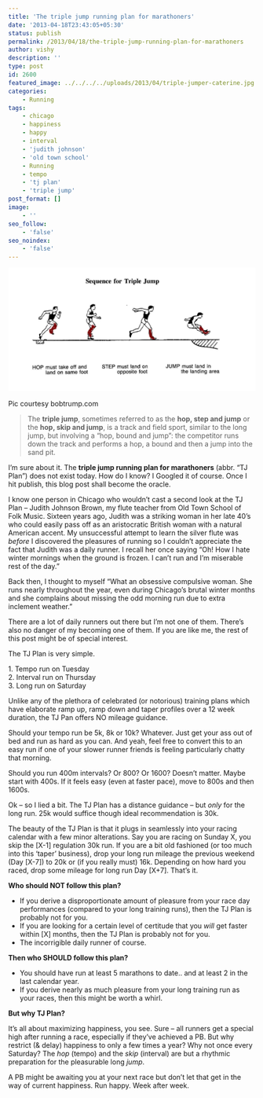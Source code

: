 ```yaml
---
title: 'The triple jump running plan for marathoners'
date: '2013-04-18T23:43:05+05:30'
status: publish
permalink: /2013/04/18/the-triple-jump-running-plan-for-marathoners
author: vishy
description: ''
type: post
id: 2600
featured_image: ../../../../uploads/2013/04/triple-jumper-caterine.jpg
categories: 
    - Running
tags:
    - chicago
    - happiness
    - happy
    - interval
    - 'judith johnson'
    - 'old town school'
    - Running
    - tempo
    - 'tj plan'
    - 'triple jump'
post_format: []
image:
    - ''
seo_follow:
    - 'false'
seo_noindex:
    - 'false'
---
```

> <figure aria-describedby="caption-attachment-2630" class="wp-caption alignleft" id="attachment_2630" style="width: 300px">

[![Pic courtesy bobtrump.com](../../../../uploads/2013/04/Triple_jump_bobtrump_com.jpg)](http://www.ulaar.com/wp-content/uploads/2013/04/Triple_jump_bobtrump_com.jpg)<figcaption class="wp-caption-text" id="caption-attachment-2630">Pic courtesy bobtrump.com</figcaption></figure>
> 
> The **triple jump**, sometimes referred to as the **hop, step and jump** or the **hop, skip and jump**, is a track and field sport, similar to the long jump, but involving a “hop, bound and jump”: the competitor runs down the track and performs a hop, a bound and then a jump into the sand pit.

I’m sure about it. The **triple jump running plan for marathoners** (abbr. “TJ Plan”) does not exist today. How do I know? I Googled it of course. Once I hit publish, this blog post shall become the oracle.

I know one person in Chicago who wouldn’t cast a second look at the TJ Plan – Judith Johnson Brown, my flute teacher from Old Town School of Folk Music. Sixteen years ago, Judith was a striking woman in her late 40’s who could easily pass off as an aristocratic British woman with a natural American accent. My unsuccessful attempt to learn the silver flute was *before* I discovered the pleasures of running so I couldn’t appreciate the fact that Judith was a daily runner. I recall her once saying “Oh! How I hate winter mornings when the ground is frozen. I can’t run and I’m miserable rest of the day.”

Back then, I thought to myself “What an obsessive compulsive woman. She runs nearly throughout the year, even during Chicago’s brutal winter months and she complains about missing the odd morning run due to extra inclement weather.”

There are a lot of daily runners out there but I’m not one of them. There’s also no danger of my becoming one of them. If you are like me, the rest of this post might be of special interest.

The TJ Plan is very simple.

1\. Tempo run on Tuesday  
2\. Interval run on Thursday  
3\. Long run on Saturday

Unlike any of the plethora of celebrated (or notorious) training plans which have elaborate ramp up, ramp down and taper profiles over a 12 week duration, the TJ Pan offers NO mileage guidance.

Should your tempo run be 5k, 8k or 10k? Whatever. Just get your ass out of bed and run as hard as you can. And yeah, feel free to convert this to an easy run if one of your slower runner friends is feeling particularly chatty that morning.

Should you run 400m intervals? Or 800? Or 1600? Doesn’t matter. Maybe start with 400s. If it feels easy (even at faster pace), move to 800s and then 1600s.

Ok – so I lied a bit. The TJ Plan has a distance guidance – but *only* for the long run. 25k would suffice though ideal recommendation is 30k.

The beauty of the TJ Plan is that it plugs in seamlessly into your racing calendar with a few minor alterations. Say you are racing on Sunday X, you skip the \[X-1\] regulation 30k run. If you are a bit old fashioned (or too much into this ‘taper’ business), drop your long run mileage the previous weekend (Day \[X-7\]) to 20k or (if you really must) 16k. Depending on how hard you raced, drop some mileage for long run Day \[X+7\]. That’s it.

**Who should NOT follow this plan?**

- If you derive a disproportionate amount of pleasure from your race day performances (compared to your long training runs), then the TJ Plan is probably not for you.
- If you are looking for a certain level of certitude that you *will* get faster within \[X\] months, then the TJ Plan is probably not for you.
- The incorrigible daily runner of course.

**Then who SHOULD follow this plan?**

- You should have run at least 5 marathons to date.. and at least 2 in the last calendar year.
- If you derive nearly as much pleasure from your long training run as your races, then this might be worth a whirl.

**But why TJ Plan?**

It’s all about maximizing happiness, you see. Sure – all runners get a special high after running a race, especially if they’ve achieved a PB. But why restrict (&amp; delay) happiness to only a few times a year? Why not once every Saturday? The *hop* (tempo) and the *skip* (interval) are but a rhythmic preparation for the pleasurable long *jump*.

A PB might be awaiting you at your next race but don’t let that get in the way of current happiness. Run happy. Week after week.
